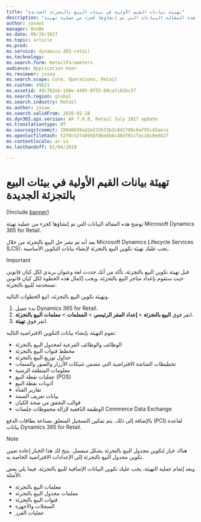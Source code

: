 ```yaml
---
title: "تهيئة بيانات القيم الأولية في بيئات البيع بالتجزئة الجديدة"
description: "توضح هذه المقالة البيانات التي تم إنشاؤها كجزء من عملية تهيئة Microsoft Dynamics 365 for Retail."
author: josaw1
manager: AnnBe
ms.date: 06/20/2017
ms.topic: article
ms.prod: 
ms.service: dynamics-365-retail
ms.technology: 
ms.search.form: RetailParameters
audience: Application User
ms.reviewer: josaw
ms.search.scope: Core, Operations, Retail
ms.custom: 49621
ms.assetid: 4dc762eb-190e-4485-8f55-b0cafc81bc37
ms.search.region: global
ms.search.industry: Retail
ms.author: josaw
ms.search.validFrom: 2016-02-28
ms.dyn365.ops.version: AX 7.0.0, Retail July 2017 update
ms.translationtype: HT
ms.sourcegitcommit: 190d0b59ad2e232b33b3c0d1700cbaf95c45aeca
ms.openlocfilehash: 52f0c52748958f0bebb6c40df01cfac10c0ed427
ms.contentlocale: ar-sa
ms.lasthandoff: 01/04/2019

---
```


# <a name="initialize-seed-data-in-new-retail-environments"></a>تهيئة بيانات القيم الأولية في بيئات البيع بالتجزئة الجديدة

[!include [banner](includes/banner.md)]

توضح هذه المقالة البيانات التي تم إنشاؤها كجزء من عملية تهيئة Microsoft Dynamics 365 for Retail.

بعد أنه تم نشر حل البيع بالتجزئة من خلال Microsoft Dynamics Lifecycle Services ‏(LCS)، يجب عليك تهيئة تكوين البيع بالتجزئة لإنشاء بيانات التكوين الأساسية.

> [!IMPORTANT]
> قبل تهيئة تكوين البيع بالتجزئة، تأكد من أنك حددت لغة وعنوان بريدي لكل كيان قانوني حيث ستقوم بإعداد متاجر البيع بالتجزئة. ويجب إكمال هذه الخطوة لكل كيان قانوني تستخدمه للبيع بالتجزئة.

وتهيئة تكوين البيع بالتجزئة، اتبع الخطوات التالية.

1. بدء عميل Dynamics 365 for Retail.
2. انقر فوق **البيع بالتجزئة** &gt; **إعداد المقر الرئيسي** &gt; **المعلمات** &gt; **معلمات البيع بالتجزئة**.
3. انقر فوق **تهيئة**.

تقوم التهيئة بإنشاء بيانات التكوين الافتراضية التالية:

- الوظائف والوظائف الفرعية لمجدول البيع بالتجزئة
- مخطط قنوات البيع بالتجزئة
- جداول توزيع البيع بالتجزئة
- تخطيطات الشاشة الافتراضية التي تتضمن شبكات الأزرار والصور والسمات
- معلومات المنطقة الزمنية
- عمليات نقطة البيع (POS)
- أذونات نقطة البيع
- تقارير القناة
- بيانات تعريف السمة
- قوالب التحقق من صحة الكيان
- الوظيفة الدُفعية لإزالة محفوظات جلسات Commerce Data Exchange

بالإضافة إلى ذلك، يتم تمكين التسجيل المتعلق بصناعة بطاقات الدفع (PCI) لقاعدة بيانات Dynamics 365 for Retail.

> [!NOTE]
> هناك خيار لتكوين مجدول البيع بالتجزئة بشكل منفصل. يتيح لك هذا الخيار إعادة تعيين تكوين مجدول البيع بالتجزئة إلى الإعدادات الافتراضية الخاصة به.

وبعد إتمام عملية التهيئة، يجب عليك تكوين البيانات الإضافية للبيع بالتجزئة. فيما يلي بعض الأمثلة:

- معلمات البيع بالتجزئة
- معلمات مجدول البيع بالتجزئة
- قنوات البيع بالتجزئة
- السجلات والأجهزة
- عمليات الفرز

